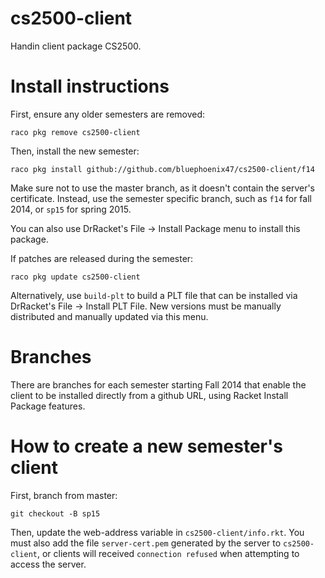 cs2500-client
==========

Handin client package CS2500.

# Install instructions
First, ensure any older semesters are removed:

```raco pkg remove cs2500-client```

Then, install the new semester: 

```raco pkg install github://github.com/bluephoenix47/cs2500-client/f14```

Make sure not to use the master branch, as it doesn't contain the server's certificate. Instead, use the semester specific branch, such as `f14` for fall 2014, or `sp15` for spring 2015.

You can also use DrRacket's File -> Install Package menu to install this package.

If patches are released during the semester: 

```raco pkg update cs2500-client```

Alternatively, use `build-plt` to build a PLT file that can be installed via DrRacket's File -> Install PLT File. New versions must be manually distributed and manually updated via this menu.

# Branches
There are branches for each semester starting Fall 2014 that enable the client to be installed directly from a github URL, using Racket Install Package features.

# How to create a new semester's client
First, branch from master:

```git checkout -B sp15```

Then, update the web-address variable in `cs2500-client/info.rkt`. You must also add the file `server-cert.pem` generated by the server to `cs2500-client`, or clients will received `connection refused` when attempting to access the server.
